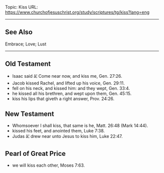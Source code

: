 Topic: Kiss
URL: https://www.churchofjesuschrist.org/study/scriptures/tg/kiss?lang=eng

---

## See Also

Embrace; Love; Lust

---

## Old Testament

- Isaac said â¦ Come near now, and kiss me, Gen. 27:26.
- Jacob kissed Rachel, and lifted up his voice, Gen. 29:11.
- fell on his neck, and kissed him: and they wept, Gen. 33:4.
- he kissed all his brethren, and wept upon them, Gen. 45:15.
- kiss his lips that giveth a right answer, Prov. 24:26.

## New Testament

- Whomsoever I shall kiss, that same is he, Matt. 26:48 (Mark 14:44).
- kissed his feet, and anointed them, Luke 7:38.
- Judas â¦ drew near unto Jesus to kiss him, Luke 22:47.

## Pearl of Great Price

- we will kiss each other, Moses 7:63.

